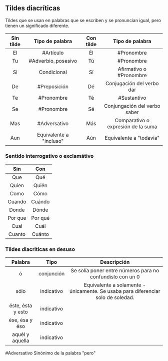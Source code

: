 ## Tildes diacríticas

Tíldes que se usan en palabras que se escriben y se pronuncian igual, pero tienen un 			significado diferente.

| Sin tílde | Tipo de palabra         | Con tílde | Tipo de palabra                    |
|:---------:|:-----------------------:|:---------:|:----------------------------------:|
| El        | #Artículo               | Él        | #Pronombre                         |
| Tu        | #Adverbio_posesivo      | Tú        | #Pronombre                         |
| Si        | Condicional             | Sí        | Afirmativo o #Pronombre            |
| De        | #Preposición            | Dé        | Conjugación del verbo dar          |
| Te        | #Pronombre              | Té        | #Sustantivo                        |
| Se        | #Pronombre              | Sé        | Conjungación del verbo saber       |
| Mas       | #Adversativo            | Más       | Comparativo o expresión de la suma |
| Aun       | Equivalente a "incluso" | Aún       | Equivalente a "todavía"            |

### Sentido interrogativo o exclamátivo

| Sin     | Con     |
|:-------:|:-------:|
| Que     | Qué     |
| Quien   | Quién   |
| Como    | Cómo    |
| Cuando  | Cuándo  |
| Donde   | Dónde   |
| Por que | Por qué |
| Cual    | Cuál    |
| Cuanto  | Cuánto  |

### Tíldes diacriticas en desuso

| Palabra           | Tipo       | Descripción                                                                      |
|:-----------------:|:----------:|:--------------------------------------------------------------------------------:|
| ó                 | conjunción | Se solía poner entre números para no confundislo con un 0                        |
| sólo              | indicativo | Equivalente a solamente - únicamente. Se usaba para diferenciar solo de soledad. |
| éste, ésta y esto | indicativo |                                                                                  |
| ése, ésa y éso    | indicativo |                                                                                  |
| aquél y aquella   | indicativo |                                                                                  |

#Adversativo Sinónimo de la palabra "pero"